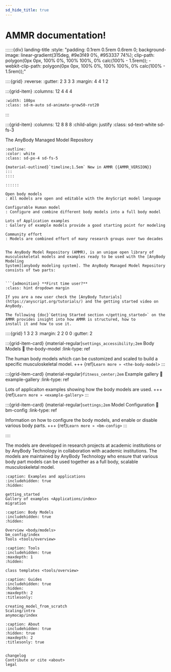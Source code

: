 ```yaml
---
sd_hide_title: true
---
```


# AMMR documentation!

::::::{div} landing-title
:style: "padding: 0.1rem 0.5rem 0.6rem 0; background-image: linear-gradient(315deg, #9e3f49 0%, #953337 74%); clip-path: polygon(0px 0px, 100% 0%, 100% 100%, 0% calc(100% - 1.5rem)); -webkit-clip-path: polygon(0px 0px, 100% 0%, 100% 100%, 0% calc(100% - 1.5rem));"

::::{grid}
:reverse:
:gutter: 2 3 3 3
:margin: 4 4 1 2

:::{grid-item}
:columns: 12 4 4 4

```{image} ./_static/ammr_bodyparts2.png
:width: 180px
:class: sd-m-auto sd-animate-grow50-rot20
```
:::

:::{grid-item}
:columns: 12 8 8 8
:child-align: justify
:class: sd-text-white sd-fs-3

The AnyBody Managed Model Repository

```{button-link} ./changelog.html#linkcheck_ignore
:outline:
:color: white
:class: sd-px-4 sd-fs-5

{material-outlined}`timeline;1.5em` New in AMMR {{AMMR_VERSION}}
:::
::::

::::::

Open body models
: All models are open and editable with the AnyScript model language

Configurable Human model
: Configure and combine different body models into a full body model

Lots of Application examples
: Gallery of example models provide a good starting point for modeling

Community effort
: Models are combined effort of many research groups over two decades


The AnyBody Model Repository (AMMR), is an unique open library of
musculoskeletal models and examples ready to be used with the [AnyBody Modeling
System][anybody modeling system]. The AnyBody Managed Model Repository consists of two parts:


```{admonition} **First time user?**
:class: hint dropdown margin

If you are a new user check the [AnyBody Tutorials](https://anyscript.org/tutorials/) and the getting started video on AnyBody.

The following {doc}`Getting Started section </getting_started>` on the AMMR provides insight into how AMMR is structured, how to
install it and how to use it.
```

<span class="material-symbols-outlined">
</span>

::::{grid} 1 3 2 3
:margin: 2 2 0 0
:gutter: 2

:::{grid-item-card} {material-regular}`settings_accessibility;2em` Body Models
:link: the-body-model
:link-type: ref

The human body models which can be 
customized and scaled to build a specific musculoskeletal model.
+++
{ref}`Learn more » <the-body-model>`
:::

:::{grid-item-card} {material-regular}`fitness_center;2em` Example gallery
:link: example-gallery
:link-type: ref

Lots of applicaiton examples showing how the body models are used.
+++
{ref}`Learn more » <example-gallery>`
:::

:::{grid-item-card} {material-regular}`settings;2em` Model Configuration
:link: bm-config
:link-type: ref

Information on how to configure the body models, and enable or disable various body parts.
+++
{ref}`Learn more » <bm-config>`
:::

::::





The models are developed in research projects at academic institutions or by
AnyBody Technology in collaboration with academic institutions. The models are
maintained by AnyBody Technology who ensure that various body part models can be
used together as a full body, scalable musculoskeletal model.



[anybody modeling system]: https://www.anybodytech.com/software/anybodymodelingsystem/



```{toctree}
:caption: Examples and applications
:includehidden: true
:hidden:

getting_started
Gallery of examples <Applications/index>
migration
```


```{toctree}
:caption: Body Models
:includehidden: true
:hidden:

Overview <body/models>
bm_config/index
Tools <tools/overview>
```


```{toctree}
:caption: Tools
:includehidden: true
:maxdepth: 1
:hidden:

class templates <tools/overview>
```



```{toctree}
:caption: Guides
:includehidden: true
:hidden:
:maxdepth: 2
:titlesonly:

creating_model_from_scratch
Scaling/intro
anymocap/index

```


```{toctree}
:caption: About
:includehidden: true
:hidden: true
:maxdepth: 2
:titlesonly: true


changelog
Contribute or cite <about>
legal

```

